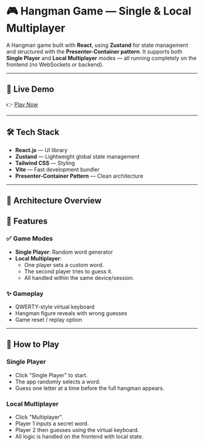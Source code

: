 # 🎮 Hangman Game — Single & Local Multiplayer

A Hangman game built with **React**, using **Zustand** for state management and structured with the **Presenter-Container pattern**. It supports both **Single Player** and **Local Multiplayer** modes — all running completely on the frontend (no WebSockets or backend).

---

## 🚀 Live Demo

👉 [Play Now](hangman-game-three-sable.vercel.app
)

---

## 🛠 Tech Stack

- **React.js** — UI library
- **Zustand** — Lightweight global state management
- **Tailwind CSS** — Styling 
- **Vite** — Fast development bundler
- **Presenter-Container Pattern** — Clean architecture

---

## 🧠 Architecture Overview



## 🎯 Features

### ✅ Game Modes

- **Single Player**: Random word generator
- **Local Multiplayer**: 
  - One player sets a custom word.
  - The second player tries to guess it.
  - All handled within the same device/session.

### ✨ Gameplay

- QWERTY-style virtual keyboard
- Hangman figure reveals with wrong guesses
- Game reset / replay option

---

## 🧩 How to Play

### Single Player
- Click "Single Player" to start.
- The app randomly selects a word.
- Guess one letter at a time before the full hangman appears.

### Local Multiplayer
- Click "Multiplayer".
- Player 1 inputs a secret word.
- Player 2 then guesses using the virtual keyboard.
- All logic is handled on the frontend with local state.



